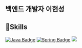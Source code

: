 <h2>  백엔드 개발자 이현성 </h2>

## 🚀Skills
[![Java Badge](https://img.shields.io/badge/Java-ED8B00?style=flat-square&logo=openjdk&logoColor=white)](https://docs.oracle.com/en/java/)
[![Spring Badge](https://img.shields.io/badge/Spring-6DB33F?style=flat-square&logo=spring&logoColor=white)](https://spring.io/)
<img src="https://img.shields.io/badge/MySQL-4479A1?style=flat-square&logo=MySQL&logoColor=white"/></a>

